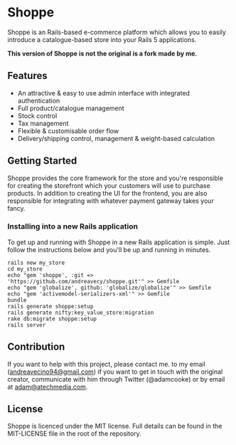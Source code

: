 # Shoppe

Shoppe is an Rails-based e-commerce platform which allows you to easily introduce a
catalogue-based store into your Rails 5 applications. 

**This version of Shoppe is not the original is a fork made by me.**

## Features

* An attractive & easy to use admin interface with integrated authentication
* Full product/catalogue management
* Stock control
* Tax management
* Flexible & customisable order flow
* Delivery/shipping control, management & weight-based calculation

## Getting Started

Shoppe provides the core framework for the store and you're responsible for creating
the storefront which your customers will use to purchase products. In addition to
creating the UI for the frontend, you are also responsible for integrating with whatever
payment gateway takes your fancy.

### Installing into a new Rails application

To get up and running with Shoppe in a new Rails application is simple. Just follow the
instructions below and you'll be up and running in minutes.

    rails new my_store
    cd my_store
    echo "gem 'shoppe', :git => 'https://github.com/andreavecy/shoppe.git'" >> Gemfile
    echo "gem 'globalize', github: 'globalize/globalize'" >> Gemfile
    echo "gem 'activemodel-serializers-xml'" >> Gemfile
    bundle
    rails generate shoppe:setup
    rails generate nifty:key_value_store:migration
    rake db:migrate shoppe:setup
    rails server

## Contribution

If you want to help with this project, please contact me. to my email (andreavecino94@gmail.com) if you want to get in touch with the original creator, communicate with him through Twitter (@adamcooke) or by email at adam@atechmedia.com.

## License

Shoppe is licenced under the MIT license. Full details can be found in the MIT-LICENSE
file in the root of the repository.
